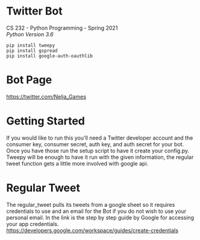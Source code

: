 # Twitter Bot
CS 232 - Python Programming - Spring 2021  
*Python Version 3.6*

```
pip install tweepy
pip install gspread
pip install google-auth-oauthlib
```
# Bot Page
https://twitter.com/Nelja_Games

# Getting Started
If you would like to run this you'll need a Twitter developer account and the consumer key,
consumer secret, auth key, and auth secret for your bot. Once you have those run the setup script to
have it create your config.py. Tweepy will be enough to have it run with the given information,
the regular tweet function gets a little more involved with google api.




# Regular Tweet
The regular_tweet pulls its tweets from a google sheet so it requires credentials
to use and an email for the Bot if you do not wish to use your personal email. In the
link is the step by step guide by Google for accessing your app credentials.
https://developers.google.com/workspace/guides/create-credentials
